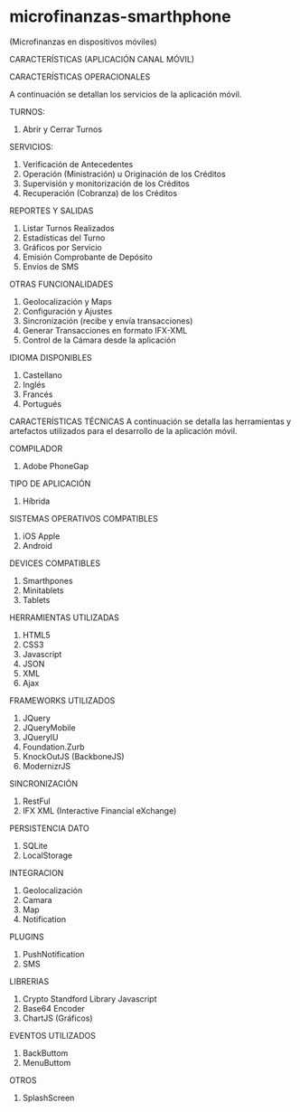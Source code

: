 # microfinanzas-smarthphone
(Microfinanzas en dispositivos móviles)


CARACTERÍSTICAS
(APLICACIÓN CANAL MÓVIL)
<MICROFINANZAS>

CARACTERÍSTICAS OPERACIONALES

A continuación se detallan los servicios de la aplicación móvil.

TURNOS:	
1. Abrir y Cerrar Turnos

SERVICIOS: 	
1. Verificación de Antecedentes
2. Operación (Ministración) u Originación de los Créditos
3. Supervisión y monitorización de los Créditos
4. Recuperación (Cobranza) de los Créditos

REPORTES Y SALIDAS	
1. Listar Turnos Realizados
2. Estadísticas del Turno
3. Gráficos por Servicio
4. Emisión Comprobante de Depósito
5. Envíos de SMS
   
OTRAS FUNCIONALIDADES	
1. Geolocalización y Maps
2. Configuración y Ajustes
3. Sincronización (recibe y envía transacciones)
4. Generar Transacciones en formato IFX-XML
5. Control de la Cámara desde la aplicación

IDIOMA DISPONIBLES	
1. Castellano
2. Inglés
3. Francés
4. Portugués


CARACTERÍSTICAS TÉCNICAS
A continuación se detalla las herramientas y artefactos utilizados para el desarrollo de la aplicación móvil.

COMPILADOR	
1. Adobe PhoneGap 

TIPO DE APLICACIÓN
1. Híbrida

SISTEMAS OPERATIVOS COMPATIBLES	
1. iOS Apple
2. Android

DEVICES COMPATIBLES	
1. Smarthpones
2. Minitablets
3. Tablets
   
HERRAMIENTAS UTILIZADAS	
1. HTML5
2. CSS3
3. Javascript
4. JSON
5. XML
6. Ajax
  
FRAMEWORKS UTILIZADOS	
1. JQuery
2. JQueryMobile
3. JQueryIU
4. Foundation.Zurb
5. KnockOutJS (BackboneJS)
6. ModernizrJS

SINCRONIZACIÓN	
1. RestFul
3. IFX XML (Interactive Financial eXchange)

PERSISTENCIA DATO	
1. SQLite
2. LocalStorage

INTEGRACION	
1. Geolocalización
2. Camara
3. Map
4. Notification

PLUGINS	
1. PushNotification
2. SMS

LIBRERIAS	
1. Crypto Standford Library Javascript
2. Base64 Encoder
3. ChartJS (Gráficos)

EVENTOS UTILIZADOS	
1. BackButtom
2. MenuButtom

OTROS	
1. SplashScreen


